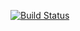 
[![Build Status](https://travis-ci.org/geoffreymoller/collect-chrome.png)](https://travis-ci.org/geoffreymoller/collect-chrome)

